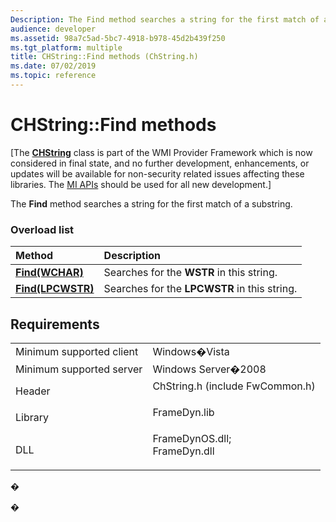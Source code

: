 ```yaml
---
Description: The Find method searches a string for the first match of a substring.
audience: developer
ms.assetid: 98a7c5ad-5bc7-4918-b978-45d2b439f250
ms.tgt_platform: multiple
title: CHString::Find methods (ChString.h)
ms.date: 07/02/2019
ms.topic: reference
---
```


# CHString::Find methods

\[The [**CHString**](chstring.md) class is part of the WMI Provider Framework which is now considered in final state, and no further development, enhancements, or updates will be available for non-security related issues affecting these libraries. The [MI APIs](/previous-versions/windows/desktop/wmi_v2/windows-management-infrastructure) should be used for all new development.\]

The **Find** method searches a string for the first match of a substring.

### Overload list



| Method                                          | Description                                             |
|:------------------------------------------------|:--------------------------------------------------------|
| [**Find(WCHAR)**](/windows/win32/api/chstring/nf-chstring-chstring-find(lpcwstr))     | Searches for the **WSTR** in this string.<br/>    |
| [**Find(LPCWSTR)**](/windows/win32/api/chstring/nf-chstring-chstring-find(lpcwstr)) | Searches for the **LPCWSTR** in this string.<br/> |



## Requirements



|                                     |                                                                                                                                                               |
|-------------------------------------|---------------------------------------------------------------------------------------------------------------------------------------------------------------|
| Minimum supported client<br/> | Windows�Vista<br/>                                                                                                                                      |
| Minimum supported server<br/> | Windows Server�2008<br/>                                                                                                                                |
| Header<br/>                   | <dl> <dt>ChString.h (include FwCommon.h)</dt> </dl>                                                    |
| Library<br/>                  | <dl> <dt>FrameDyn.lib</dt> </dl>                                                                       |
| DLL<br/>                      | <dl> <dt>FrameDynOS.dll; </dt> <dt>FrameDyn.dll</dt> </dl> |



�

�